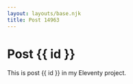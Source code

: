 ```yaml
---
layout: layouts/base.njk
title: Post 14963
---
```


# Post {{ id }}

This is post {{ id }} in my Eleventy project.
